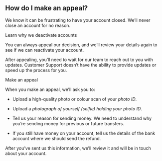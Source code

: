 ## How do I make an appeal?  
We know it can be frustrating to have your account closed. We’ll never close an account for no reason. 

Learn why we deactivate accounts 

You can always appeal our decision, and we’ll review your details again to see if we can reactivate your account. 

After appealing, you’ll need to wait for our team to reach out to you with updates. Customer Support doesn’t have the ability to provide updates or speed up the process for you. 

Make an appeal

When you make an appeal, we’ll ask you to:

  * Upload a high-quality photo or colour scan of your _photo ID_. 

  * Upload a _photograph of yourself (selfie) holding your photo ID_. 

  * Tell us your reason for sending money. We need to understand why you’re sending money for previous or future transfers.

  * If you still have money on your account, tell us the details of the bank account where we should send the refund.




After you’ve sent us this information, we’ll review it and will be in touch about your account.